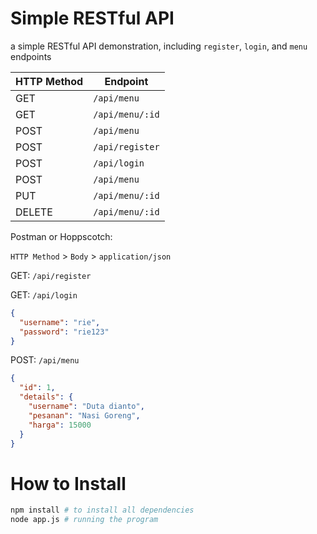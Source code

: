 # Simple RESTful API

a simple RESTful API demonstration, including `register`, `login`, and `menu` endpoints

| HTTP Method | Endpoint        |
| ----------- | --------------- |
| GET         | `/api/menu`     |
| GET         | `/api/menu/:id` |
| POST        | `/api/menu`     |
| POST        | `/api/register` |
| POST        | `/api/login`    |
| POST        | `/api/menu`     |
| PUT         | `/api/menu/:id` |
| DELETE      | `/api/menu/:id` |

Postman or Hoppscotch:

`HTTP Method` > `Body` > `application/json`

GET: `/api/register`

GET: `/api/login`

```json
{
  "username": "rie",
  "password": "rie123"
}
```

POST: `/api/menu`

```json
{
  "id": 1,
  "details": {
    "username": "Duta dianto",
    "pesanan": "Nasi Goreng",
    "harga": 15000
  }
}
```

# How to Install

```bash
npm install # to install all dependencies
node app.js # running the program
```
